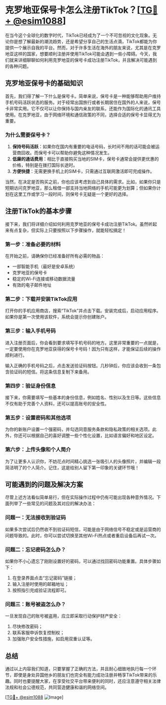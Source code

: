 # 克罗地亚保号卡怎么注册TikTok？[[TG💪+ @esim1088](https://t.me/s/esim1088)]

在当今这个全球化的数字时代，TikTok已经成为了一个不可忽视的文化现象。无论你是想了解最新的潮流趋势，还是希望分享自己的生活点滴，TikTok都能为你提供一个展示自我的平台。然而，对于许多生活在海外的朋友来说，尤其是在克罗地亚这样的国家，想要顺利注册并使用TikTok可能会遇到一些小障碍。今天，我们就来详细聊聊如何利用克罗地亚的保号卡成功注册TikTok，并且解决可能遇到的各种问题。

## 克罗地亚保号卡的基础知识

首先，我们得了解一下什么是保号卡。简单来说，保号卡是一种能够帮助用户维持手机号码活跃状态的服务。对于经常出国旅行或者长期居住在国外的人来说，保号卡非常实用。它不仅可以让你保持与国内亲友的联系，还能作为国际化的通讯工具使用。在克罗地亚，由于网络环境和通信政策的不同，选择合适的保号卡显得尤为重要。

### 为什么需要保号卡？

1. **保持号码活跃**：如果你在国内有重要的电话号码，长时间不用的话可能会被运营商回收。而保号卡可以帮助你避免这种情况发生。
2. **低廉的通话费用**：相比于直接购买当地的SIM卡，保号卡通常会提供更优惠的价格，特别是在拨打国际长途时。
3. **方便快捷**：无需更换手机上的SIM卡，只需通过互联网激活即可完成操作。

当然，在决定是否购买之前，你也应该考虑到自己具体的需求。比如，如果你只是短期访问克罗地亚，那么租借一部支持当地网络的手机可能更为划算；但如果你计划在这里工作或学习一段时间，则保号卡无疑是一个更好的选择。

## 注册TikTok的基本步骤

接下来，我们将详细介绍如何利用克罗地亚的保号卡成功注册TikTok。虽然听起来有点复杂，但实际上只要按照以下步骤操作，就能轻松搞定！

### 第一步：准备必要的材料

在开始之前，请确保你已经准备好所有必需的物品：

- 一部智能手机（最好是安卓系统）
- 克罗地亚的保号卡
- 稳定的Wi-Fi连接或移动数据流量
- 有效的电子邮件地址

### 第二步：下载并安装TikTok应用

打开你的手机应用商店，搜索“TikTok”并点击下载。安装完成后，启动应用程序。如果你是第一次使用该软件，系统会提示你创建账户。

### 第三步：输入手机号码

进入注册页面后，你会看到要求填写手机号码的地方。这里非常重要的一点就是，一定要使用你在克罗地亚获得的保号卡号码！因为只有这样，才能保证后续的操作顺利进行。

输入正确的手机号码之后，点击发送验证码按钮。几秒钟后，你应该会收到一条包含验证码的短信。将这条信息复制下来备用。

### 第四步：验证身份信息

接下来，你需要填写一些基本的身份信息，例如姓名、性别以及生日等。这些信息不仅有助于完善个人资料，还可以提高账号的安全性。

### 第五步：设置密码和其他选项

为你的新账户设置一个强密码，并勾选同意服务条款和隐私政策的相关选项。此外，你还可以根据自己的喜好调整一些个性化设置，比如语言偏好和地区设定。

### 第六步：上传头像和个人简介

为了让更多人认识你，不妨花点时间精心挑选一张吸引人的头像照片，并编辑一段简洁明了的个人简介。记住，这是给别人留下第一印象的关键环节哦！

## 可能遇到的问题及解决方案

尽管上述方法看似简单易行，但在实际操作过程中仍有可能出现各种意外情况。下面列举了一些常见的问题及其对应的解决办法：

### 问题一：无法接收到验证码

如果多次尝试后仍然收不到验证码短信，可能是由于网络信号不稳定或是运营商的问题导致的。此时，你可以尝试切换至其他Wi-Fi热点或者重启设备后再试一次。

### 问题二：忘记密码怎么办？

如果你不小心遗忘了刚刚设置好的密码，可以通过找回密码功能重置。具体步骤如下：
1. 在登录界面点击“忘记密码”链接；
2. 输入注册时使用的邮箱地址；
3. 按照指引完成验证流程即可。

### 问题三：账号被盗怎么办？

一旦发现自己的账号被盗用，应立即采取行动保护财产安全：
1. 尽快修改密码；
2. 联系客服申诉恢复控制权；
3. 加强账户安全性措施，如启用双重认证等。

## 总结

通过以上内容我们知道，只要掌握了正确的方法，并且耐心细致地执行每一个环节，即使是身处异国他乡的朋友们也完全有能力成功注册并畅享TikTok带来的乐趣。同时也要提醒大家，在享受社交平台带来便利的同时，还应注意遵守相关法律法规和社会公德规范，共同营造健康和谐的网络空间。

[[TG💪+ @esim1088](https://t.me/s/esim1088) ![Image](https://i.postimg.cc/4NQfJmqS/Snipaste-2025-05-13-00-14-12.png)]